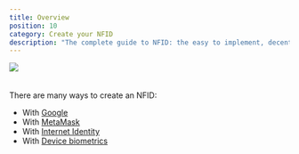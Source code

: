 ```yaml
---
title: Overview
position: 10
category: Create your NFID
description: "The complete guide to NFID: the easy to implement, decentralized one-touch MFA and authorization platform."
---
```

<img src="../register.png" style="100%;margin:auto;padding-bottom:20px;"></img>

There are many ways to create an NFID:
- With [Google](google-registration)
- With [MetaMask](metamask-registration)
- With [Internet Identity](internet-identity-registration)
- With [Device biometrics](device-registration)
